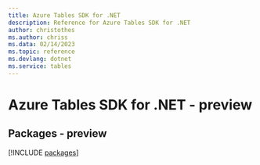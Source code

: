 ```yaml
---
title: Azure Tables SDK for .NET
description: Reference for Azure Tables SDK for .NET
author: christothes
ms.author: chriss
ms.data: 02/14/2023
ms.topic: reference
ms.devlang: dotnet
ms.service: tables
---
```

# Azure Tables SDK for .NET - preview
## Packages - preview
[!INCLUDE [packages](tables-index.md)]